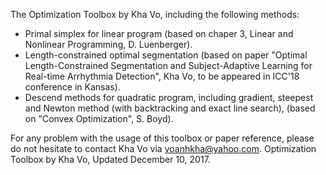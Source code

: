 The Optimization Toolbox by Kha Vo, including the following methods:

- Primal simplex for linear program (based on chaper 3, Linear and Nonlinear Programming, D. Luenberger).
- Length-constrained optimal segmentation (based on paper "Optimal Length-Constrained Segmentation and
Subject-Adaptive Learning for Real-time Arrhythmia Detection", Kha Vo, to be appeared in ICC'18 conference in Kansas).
- Descend methods for quadratic program, including gradient, steepest and Newton method (with backtracking and exact line search),
(based on "Convex Optimization", S. Boyd).

For any problem with the usage of this toolbox or paper reference, please do not hesitate to contact Kha Vo via voanhkha@yahoo.com.
Optimization Toolbox by Kha Vo,
Updated December 10, 2017.
